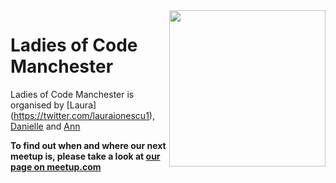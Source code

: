 <img align="right" width="250px" src="https://cloud.githubusercontent.com/assets/8995723/12703902/58324a9e-c846-11e5-9f8f-49326881efaf.gif"/>

# Ladies of Code Manchester

Ladies of Code Manchester is organised by [Laura] (https://twitter.com/lauraionescu1), [Danielle](https://twitter.com/MrsDHW) and [Ann](https://uk.linkedin.com/in/ann-ledwith-113667a9) 

**To find out when and where our next meetup is, please take a look at [our page on meetup.com](http://www.meetup.com/Ladies-of-Code-Manchester/)**
